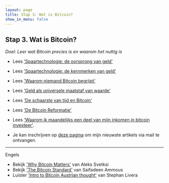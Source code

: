 ```yaml
---
layout: page
title: Stap 3: Wat is Bitcoin?
show_in_menu: false
---
```


## Stap 3. Wat is Bitcoin?
*Doel: Leer wat Bitcoin precies is en waarom het nuttig is*

- Lees ['Spaartechnologie: de oorsprong van geld'](https://bewijsvanwerk.com/de-oorsprong-van-geld/)
- Lees ['Spaartechnologie: de kernmerken van geld'](https://bewijsvanwerk.com/de-kernmerken-van-geld/)
- Lees ['Waarom niemand Bitcoin begrijpt'](https://bewijsvanwerk.com/waarom-begrijpt-niemand-bitcoin/)
- Lees ['Geld als universele maatstaf van waarde'](https://bewijsvanwerk.com/geld-als-sociale-instelling/)
- Lees ['De schaarste van tijd en Bitcoin'](https://bewijsvanwerk.com/tijd-als-schaarste-goed/)
- Lees ['De Bitcoin Reformatie'](https://bewijsvanwerk.com/de-bitcoin-reformatie/)

- Lees ['Waarom ik maandelijks een deel van mijn inkomen in bitcoin investeer'](https://pegulanten.nl/article/waarom-ik-maandelijks-een-deel-van-mijn-inkomen-in-bitcoin-investeer/).
- Je kan inschrijven op [deze pagina](https://bewijsvanwerk.com/#subscribe) om mijn nieuwste artikels via mail te ontvangen.



-------
Engels

- Bekijk ['Why Bitcoin Matters'](https://www.youtube.com/watch?v=q0XxsabgJEI) van Aleks Svetksi
- Bekijk ['The Bitcoin Standard'](https://www.youtube.com/watch?v=Zbm772vF-5M) van Saifadeen Ammous
- Luister ['Intro to Bitcoin Austrian thought'](https://youtu.be/OrMHQhDKhrU) van Stephan Livera
